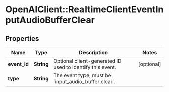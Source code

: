 # OpenAIClient::RealtimeClientEventInputAudioBufferClear

## Properties
Name | Type | Description | Notes
------------ | ------------- | ------------- | -------------
**event_id** | **String** | Optional client-generated ID used to identify this event. | [optional] 
**type** | **String** | The event type, must be &#x60;input_audio_buffer.clear&#x60;. | 

